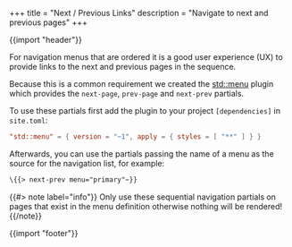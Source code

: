 +++
title = "Next / Previous Links"
description = "Navigate to next and previous pages"
+++

{{import "header"}}

For navigation menus that are ordered it is a good user experience (UX) to provide links to the next and previous pages in the sequence.

Because this is a common requirement we created the [std::menu][] plugin which provides the `next-page`, `prev-page` and `next-prev` partials.

To use these partials first add the plugin to your project `[dependencies]` in `site.toml`:

```toml
"std::menu" = { version = "~1", apply = { styles = [ "**" ] } }
```

Afterwards, you can use the partials passing the name of a menu as the source for the navigation list, for example:

```handlebars
\{{> next-prev menu="primary"~}}
```

{{#> note label="info"}}
Only use these sequential navigation partials on pages that exist in the menu definition otherwise nothing will be rendered!
{{/note}}

{{import "footer"}}

[std::menu]: https://github.com/uwe-app/plugins/tree/master/std/menu
